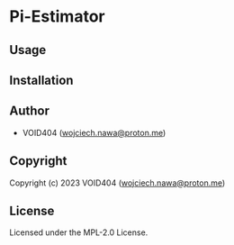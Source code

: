 # Pi-Estimator

## Usage

## Installation

## Author

* VOID404 (wojciech.nawa@proton.me)

## Copyright

Copyright (c) 2023 VOID404 (wojciech.nawa@proton.me)

## License

Licensed under the MPL-2.0 License.
